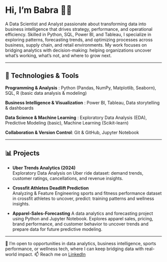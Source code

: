 # Hi, I’m Babra 👋🏽  
A Data Scientist and Analyst passionate about transforming data into business intelligence that drives strategy, performance, and operational efficiency.
Skilled in Python, SQL, Power BI, and Tableau, I specialize in exploring patterns, forecasting trends, and optimizing processes across business, supply chain, and retail environments. My work focuses on bridging analytics with decision-making: helping organizations uncover what’s working, what’s not, and where to grow next.
  
---

## 🔧 Technologies & Tools  
**Programming & Analysis** : Python (Pandas, NumPy, Matplotlib, Seaborn), SQL, R (basic data analysis & modeling)

**Business Intelligence & Visualization** : Power BI, Tableau, Data storytelling & dashboards

**Data Science & Machine Learning** : Exploratory Data Analysis (EDA), Predictive Modeling (basic), Machine Learning (Scikit-learn)

**Collaboration & Version Control**: Git & GitHub, Jupyter Notebook

---

## 📊 Projects  
- **Uber Trends Analytics (2024)**  
  Exploratory Data Analysis on Uber ride dataset: demand trends, customer ratings, cancellations, and revenue insights.  

- **Crossfit Athletes Deadlift Prediction**  
  Analyzing & Feature Engineering sports and fitness performance dataset in crossfit athletes to uncover, predict: training patterns and wellness insights.

- **Apparel-Sales-Forecasting**
  A data analytics and forecasting project using Python and Jupyter Notebook. Explores apparel sales, pricing, brand performance, and customer behavior to uncover trends and
  prepare data for future predictive modeling.    

---

🚀  I’m open to opportunities in data analytics, business intelligence, sports performance, or wellness tech, where I can keep bridging data with real-world impact.
📫 Reach me on [LinkedIn](https://www.linkedin.com/in/babra-akinyi)  


<!--
**Babraakinyi/Babraakinyi** is a ✨ _special_ ✨ repository because its `README.md` (this file) appears on your GitHub profile.

Here are some ideas to get you started:

- 🔭 I’m currently working on ...
- 🌱 I’m currently learning ...
- 👯 I’m looking to collaborate on ...
- 🤔 I’m looking for help with ...
- 💬 Ask me about ...
- 📫 How to reach me: ...
- 😄 Pronouns: ...
- ⚡ Fun fact: ...
-->
